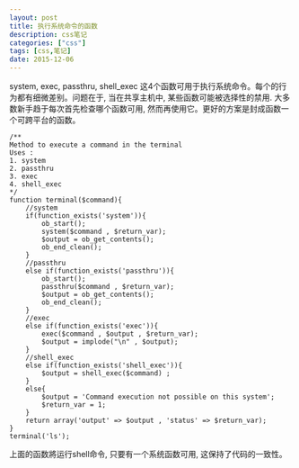 ```yaml
---
layout: post
title: 执行系统命令的函数
description: css笔记
categories: ["css"]
tags: [css,笔记]
date: 2015-12-06
---
```

system, exec, passthru, shell_exec 这4个函数可用于执行系统命令。每个的行为都有细微差别。问题在于, 当在共享主机中, 某些函数可能被选择性的禁用. 大多数新手趋于每次首先检查哪个函数可用, 然而再使用它。更好的方案是封成函数一个可跨平台的函数。
<!-- more -->

    /** 
    Method to execute a command in the terminal  
    Uses :
    1. system
    2. passthru     
    3. exec
    4. shell_exec
    */
    function terminal($command){
        //system
        if(function_exists('system')){
            ob_start();
            system($command , $return_var);
            $output = ob_get_contents();
            ob_end_clean();
        }
        //passthru
        else if(function_exists('passthru')){
            ob_start();
            passthru($command , $return_var);
            $output = ob_get_contents();
            ob_end_clean();
        }
        //exec
        else if(function_exists('exec')){
            exec($command , $output , $return_var);
            $output = implode("\n" , $output);
        }
        //shell_exec
        else if(function_exists('shell_exec')){
            $output = shell_exec($command) ;
        }
        else{
            $output = 'Command execution not possible on this system';
            $return_var = 1;
        }
        return array('output' => $output , 'status' => $return_var);
    }
    terminal('ls');

上面的函数將运行shell命令, 只要有一个系统函数可用, 这保持了代码的一致性。